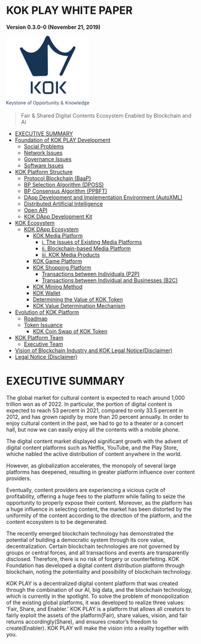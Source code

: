 # KOK PLAY WHITE PAPER

**Version 0.3.0-0 (November 21, 2019)**

![image](https://raw.githubusercontent.com/KOK-Foundation/Documentation/ca84fbbe1866947a5cfd6952c471bc8e52f3da71/en/images/logo.png)

> Fair & Shared Digital Contents Ecosystem Enabled by Blockchain and AI

<!-- MarkdownTOC depth=4 autolink=true bracket=round list_bullets="-*+" -->
- [EXECUTIVE SUMMARY](#executive-summary)
- [Foundation of KOK PLAY Development](#foundation-of-kok-play-development)
  * [Social Problems](#Social-problems)
  * [Network Issues](#network-issues)
  * [Governance Issues](#governance-issues)
  * [Software Issues](#software-issues)
- [KOK Platform Structure](#kok-platform-structure)
  * [Protocol Blockchain (BaaP)](#protocol-blockchain-baap)
  * [BP Selection Algorithm (DPOSS)](#bp-selection-algorithm-dposs)
  * [BP Consensus Algorithm (PPBFT)](#bp-consensus-algorithm-ppbft)
  * [DApp Development and Implementation Environment (AutoXML)](#dApp-development-and-implementation-environment-autoxml)
  * [Distributed Artificial Intelligence](#distributed-artificial-intelligence)
  * [Open API](#open-api)
  * [KOK DApp Development Kit](#kok-dapp-development-kit)
- [KOK Ecosystem](#kok-ecosystem)
  * [KOK DApp Ecosystem](#kok-dapp-ecosystem)
    - [KOK Media Platform](#kok-media-platform)
      * [i. The Issues of Existing Media Platforms](#i-the-issues-of-existing-media-platforms)
      * [ii. Blockchain-based Media Platform](#ii-blockchain-based-media-platform)
      * [iii. KOK Media Products](#iii-kok-media-products)
    - [KOK Game Platform](#kok-game-platform)
    - [KOK Shopping Platform](#kok-shopping-platform)    
      * [Transactions between Individuals (P2P)](#transactions-between-individuals-p2p)
      * [Transactions between Individual and Businesses (B2C)](#transactions-between-individual-and-businesses-b2c)
    - [KOK Mining Method](#kok-mining-method)      
    - [KOK Wallet](#kok-wallet)
    - [Determining the Value of KOK Token](#determining-the-value-of-kok-token)
    - [KOK Value Determination Mechanism](#kok-value-determination-mechanism)
- [Evolution of KOK Platform](#evolution-of-kok-platform)
  * [Roadmap](#roadmap)
  * [Token Issuance](#token-issuance)
    - [KOK Coin Swap of KOK Token](#kok-coin-swap-of-kok-token)
- [KOK Platform Team](#kok-platform-team)
  * [Executive Team](#executive-team)
- [Vision of Blockchain Industry and KOK Legal Notice(Disclaimer)](#vision-of-blockchain-industry-and-kok-legal-notice-disclaimer)
- [Legal Notice (Disclaimer)](#legal-notice-disclaimer)


# EXECUTIVE SUMMARY
The global market for cultural content is expected to reach around 1,000 trillion won as of 2022. In particular, the portion of digital content is expected to reach 53 percent in 2021, compared to only 33.5 percent in 2012, and has grown rapidly by more than 20 percent annually.
In order to enjoy cultural content in the past, we had to go to a theater or a concert hall, but now we can easily enjoy all the contents with a mobile phone.

The digital content market displayed significant growth with the advent of digital content platforms such as Netflix, YouTube, and the Play Store, whiche nabled the active distribution of content anywhere in the world.

However, as globalization accelerates, the monopoly of several large platforms has deepened, resulting in greater platform influence over content providers.

Eventually, content providers are experiencing a vicious cycle of profitability, offering a huge fees to the platform while failing to seize the opportunity to properly expose their content. Moreover, as the platform has a huge influence in selecting content, the market has been distorted by the uniformity of the content according to the direction of the platform, and the content ecosystem is to be degenerated.

The recently emerged blockchain technology has demonstrated the potential of building a democratic system through its core value, decentralization. Certain blockchain technologies are not governed by groups or central forces, and all transactions and events are transparently disclosed. Therefore, there is no risk of forgery or counterfeiting. KOK Foundation has developed a digital content distribution platform through blockchain, noting the potentiality and possibility of blockchain technology.

KOK PLAY is a decentralized digital content platform that was created through the combination of our AI, big data, and the blockchain technology, which is currently in the spotlight. To solve the problem of monopolization of the existing global platforms, it was developed to realize three values: 'Fair, Share, and Enabler.' KOK PLAY is a platform that allows all creators to fairly exploit the assets of the platform(Fair), share values, vision, and fair returns accordingly(Share), and ensures creator’s freedom to create(Enabler). KOK PLAY will make the vision into a reality together with you.

